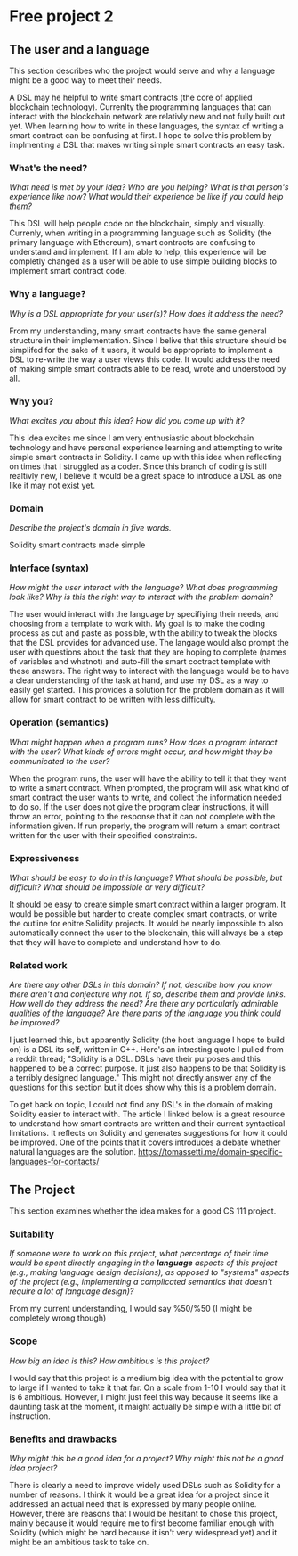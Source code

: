 # Free project 2

## The user and a language

This section describes who the project would serve and why a language might be a
good way to meet their needs.

A DSL may he helpful to write smart contracts (the core of applied blockchain technology). Currenlty the programming languages that can interact with the blockchain network are relativly new and not fully built out yet. When learning how to write in these languages, the syntax of writing a smart contract can be confusing at first. I hope to solve this problem by implmenting a DSL that makes writing simple smart contracts an easy task.

### What's the need?

_What need is met by your idea? Who are you helping? What is that person's
experience like now? What would their experience be like if you could help
them?_

This DSL will help people code on the blockchain, simply and visually. Currenly, when writing in a programming language such as Solidity (the primary language with Ethereum), smart contracts are confusing to understand and implement. If I am able to help, this experience will be completly changed as a user will be able to use simple building blocks to implement smart contract code. 

### Why a language?

_Why is a DSL appropriate for your user(s)? How does it address the need?_

From my understanding, many smart contracts have the same general structure in their implementation. Since I belive that this structure should be simplifed for the sake of it users, it would be appropriate to implement a DSL to re-write the way a user views this code. It would address the need of making simple smart contracts able to be read, wrote and understood by all.

### Why you?

_What excites you about this idea? How did you come up with it?_

This idea excites me since I am very enthusiastic about blockchain technology and have personal experience learning and attempting to write simple smart contracts in Solidity. I came up with this idea when reflecting on times that I struggled as a coder. Since this branch of coding is still realtivly new, I believe it would be a great space to introduce a DSL as one like it may not exist yet.

### Domain

_Describe the project's domain in five words._

Solidity smart contracts made simple

### Interface (syntax)

_How might the user interact with the language? What does programming look
like? Why is this the right way to interact with the problem domain?_

The user would interact with the language by specifiying their needs, and choosing from a template to work with. My goal is to make the coding process as cut and paste as possible, with the ability to tweak the blocks that the DSL provides for advanced use. The langage would also prompt the user with questions about the task that they are hoping to complete (names of variables and whatnot) and auto-fill the smart coctract template with these answers. The right way to interact with the language would be to have a clear understanding of the task at hand, and use my DSL as a way to easily get started. This provides a solution for the problem domain as it will allow for smart contract to be written with less difficulty.


### Operation (semantics)

_What might happen when a program runs? How does a program interact with the
user? What kinds of errors might occur, and how might they be communicated to
the user?_

When the program runs, the user will have the ability to tell it that they want to write a smart contract. When prompted, the program will ask what kind of smart contract the user wants to write, and collect the information needed to do so. If the user does not give the program clear instructions, it will throw an error, pointing to the response that it can not complete with the information given. If run properly, the program will return a smart contract written for the user with their specified constraints.

### Expressiveness

_What should be easy to do in this language? What should be possible, but
difficult? What should be impossible or very difficult?_

It should be easy to create simple smart contract within a larger program. It would be possible but harder to create complex smart contracts, or write the outline for enitre Solidity projects. It would be nearly impossible to also automatically connect the user to the blockchain, this will always be a step that they will have to complete and understand how to do.

### Related work

_Are there any other DSLs in this domain? If not, describe how you know there
aren't and conjecture why not. If so, describe them and provide links. How well
do they address the need? Are there any particularly admirable qualities of the
language? Are there parts of the language you think could be improved?_

I just learned this, but apparently Solidity (the host language I hope to build on) is a DSL its self, written in C++. Here's an intresting quote I pulled from a reddit thread; "Solidity is a DSL. DSLs have their purposes and this happened to be a correct purpose. It just also happens to be that Solidity is a terribly designed language." This might not directly answer any of the questions for this section but it does show why this is a problem domain.

To get back on topic, I could not find any DSL's in the domain of making Solidity easier to interact with. The article I linked below is a great resource to understand how smart contracts are written and their current syntactical limitations. It reflects on Solidity and generates suggestions for how it could be improved. One of the points that it covers introduces a debate whether natural languages are the solution.
https://tomassetti.me/domain-specific-languages-for-contacts/

## The Project

This section examines whether the idea makes for a good CS 111 project.

### Suitability

_If someone were to work on this project, what percentage of their time would be
spent directly engaging in the **language** aspects of this project (e.g.,
making language design decisions), as opposed to "systems" aspects of the
project (e.g., implementing a complicated semantics that doesn't require a lot
of language design)?_

From my current understanding, I would say %50/%50 (I might be completely wrong though)

### Scope

_How big an idea is this? How ambitious is this project?_

I would say that this project is a medium big idea with the potential to grow to large if I wanted to take it that far. On a scale from 1-10 I would say that it is 6 ambitious. However, I might just feel this way because it seems like a daunting task at the moment, it maight actually be simple with a little bit of instruction.

### Benefits and drawbacks

_Why might this be a good idea for a project? Why might this not be a good idea
project?_

 There is clearly a need to improve widely used DSLs such as Solidity for a number of reasons. I think it would be a great idea for a project since it addressed an actual need that is expressed by many people online. However, there are reasons that I would be hesitant to chose this project, mainly because it would require me to first become familiar enough with Solidity (which might be hard because it isn't very widespread yet) and it might be an ambitious task to take on.
 
